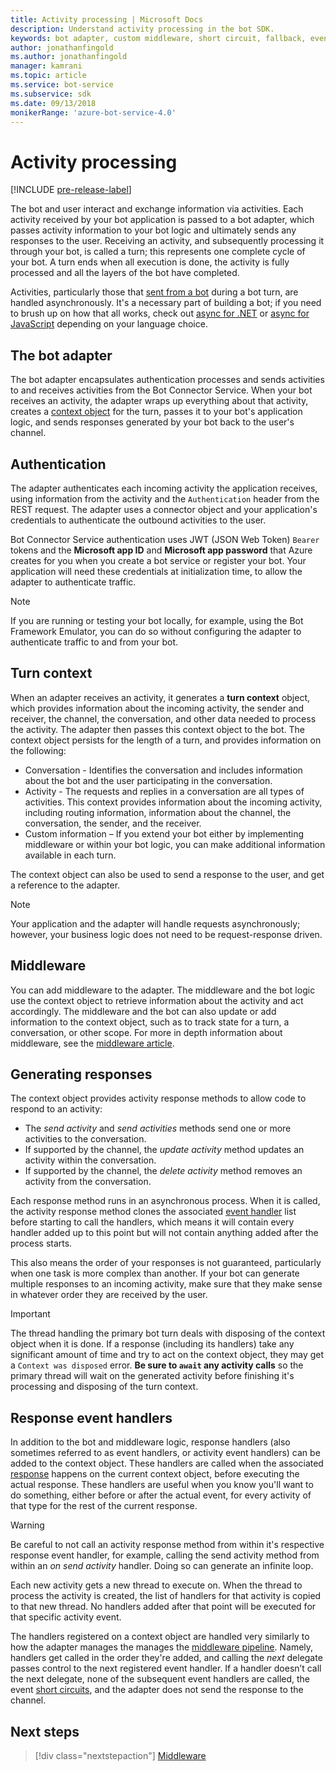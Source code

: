 ```yaml
---
title: Activity processing | Microsoft Docs
description: Understand activity processing in the bot SDK.
keywords: bot adapter, custom middleware, short circuit, fallback, event handlers
author: jonathanfingold
ms.author: jonathanfingold
manager: kamrani
ms.topic: article
ms.service: bot-service
ms.subservice: sdk
ms.date: 09/13/2018
monikerRange: 'azure-bot-service-4.0'
---
```


# Activity processing

[!INCLUDE [pre-release-label](../includes/pre-release-label.md)]

The bot and user interact and exchange information via activities. Each activity received by your bot application is passed to a bot adapter, which passes activity information to your bot logic and ultimately sends any responses to the user. Receiving an activity, and subsequently processing it through your bot, is called a turn; this represents one complete cycle of your bot. A turn ends when all execution is done, the activity is fully processed and all the layers of the bot have completed.

Activities, particularly those that [sent from a bot](#generating-responses) during a bot turn, are handled asynchronously. It's a necessary part of building a bot; if you need to brush up on how that all works, check out [async for .NET](https://docs.microsoft.com/en-us/dotnet/csharp/async) or [async for JavaScript](https://developer.mozilla.org/en-US/docs/Web/JavaScript/Reference/Statements/async_function) depending on your language choice.

## The bot adapter

The bot adapter encapsulates authentication processes and sends activities to and receives activities from the Bot Connector Service. When your bot receives an activity, the adapter wraps up everything about that activity, creates a [context object](#turn-context) for the turn, passes it to your bot's application logic, and sends responses generated by your bot back to the user's channel.

## Authentication

The adapter authenticates each incoming activity the application receives, using information from the activity and the `Authentication` header from the REST request. The adapter uses a connector object and your application's credentials to authenticate the outbound activities to the user.

Bot Connector Service authentication uses JWT (JSON Web Token) `Bearer` tokens and the **Microsoft app ID** and **Microsoft app password** that Azure creates for you when you create a bot service or register your bot. Your application will need these credentials at initialization time, to allow the adapter to authenticate traffic.

> [!NOTE]
> If you are running or testing your bot locally, for example, using the Bot Framework Emulator, you can do so without configuring the adapter to authenticate traffic to and from your bot.

## Turn context

When an adapter receives an activity, it generates a **turn context** object, which provides information about the incoming activity, the sender and receiver, the channel, the conversation, and other data needed to process the activity. The adapter then passes this context object to the bot. The context object persists for the length of a turn, and provides information on the following:

* Conversation - Identifies the conversation and includes information about the bot and the user participating in the conversation.
* Activity - The requests and replies in a conversation are all types of activities. This context provides information about the incoming activity, including routing information, information about the channel, the conversation, the sender, and the receiver.
* Custom information – If you extend your bot either by implementing middleware or within your bot logic, you can make additional information available in each turn.

The context object can also be used to send a response to the user, and get a reference to the adapter<!-- to create a new conversation or continue an existing one-->.

> [!NOTE]
> Your application and the adapter will handle requests asynchronously; however, your business logic does not need to be request-response driven.

## Middleware

You can add middleware to the adapter. The middleware and the bot logic use the context object to retrieve information about the activity and act accordingly. The middleware and the bot can also update or add information to the context object, such as to track state for a turn, a conversation, or other scope. For more in depth information about middleware, see the [middleware article](~/v4sdk/bot-builder-concept-middleware.md).

## Generating responses

The context object provides activity response methods to allow code to respond to an activity:

* The _send activity_ and _send activities_ methods send one or more activities to the conversation.
* If supported by the channel, the _update activity_ method updates an activity within the conversation.
* If supported by the channel, the _delete activity_ method removes an activity from the conversation.

Each response method runs in an asynchronous process. When it is called, the activity response method clones the associated [event handler](#response-event-handlers) list before starting to call the handlers, which means it will contain every handler added up to this point but will not contain anything added after the process starts.

This also means the order of your responses is not guaranteed, particularly when one task is more complex than another. If your bot can generate multiple responses to an incoming activity, make sure that they make sense in whatever order they are received by the user.

> [!IMPORTANT]
> The thread handling the primary bot turn deals with disposing of the context object when it is done. If a response (including its handlers) take any significant amount of time and try to act on the context object, they may get a `Context was disposed` error. **Be sure to `await` any activity calls** so the primary thread will wait on the generated activity before finishing it's processing and disposing of the turn context.

## Response event handlers

In addition to the bot and middleware logic, response handlers (also sometimes referred to as event handlers, or activity event handlers) can be added to the context object. These handlers are called when the associated [response](#generating-responses) happens on the current context object, before executing the actual response. These handlers are useful when you know you'll want to do something, either before or after the actual event, for every activity of that type for the rest of the current response.

> [!WARNING]
> Be careful to not call an activity response method from within it's respective response event handler, for example, calling the send activity method from within an _on send activity_ handler. Doing so can generate an infinite loop.

Each new activity gets a new thread to execute on. When the thread to process the activity is created, the list of handlers for that activity is copied to that new thread. No handlers added after that point will be executed for that specific activity event.

The handlers registered on a context object are handled very similarly to how the adapter manages the manages the [middleware pipeline](~/v4sdk/bot-builder-concept-middleware.md#the-bot-middleware-pipeline). Namely, handlers get called in the order they're added, and calling the _next_ delegate passes control to the next registered event handler. If a handler doesn’t call the next delegate, none of the subsequent event handlers are called, the event [short circuits](~/v4sdk/bot-builder-concept-middleware.md#short-circuiting), and the adapter does not send the response to the channel.

## Next steps

> [!div class="nextstepaction"]
> [Middleware](~/v4sdk/bot-builder-concept-middleware.md)

